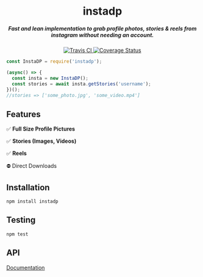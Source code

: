 <h1 align="center">instadp</h1>
<h5 align="center">Fast and lean implementation to grab profile photos, stories & reels from instagram without needing an account.</h5>
<div align="center">
  <a href="http://travis-ci.org/cameronh/instadp">
    <img src="https://travis-ci.org/cameronh/instadp.svg?branch=master" alt="Travis CI" />
  </a>
  <a href='https://coveralls.io/github/cameronh/instadp?branch=master'>
    <img src='https://coveralls.io/repos/github/cameronh/instadp/badge.svg?branch=master&ts=09-15-2020' alt='Coverage Status' />
  </a>
</div>


```js
const InstaDP = require('instadp');

(async() => {
  const insta = new InstaDP();
  const stories = await insta.getStories('username');
})();
//stories => ['some_photo.jpg', 'some_video.mp4']
```

## Features

✅ <b>Full Size Profile Pictures</b>

✅ <b>Stories (Images, Videos)</b>

✅ <b>Reels</b>

⛔️ Direct Downloads

## Installation
`npm install instadp`

## Testing
`npm test`

## API
[Documentation](doc/api.md)
